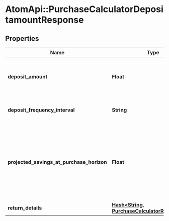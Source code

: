 # AtomApi::PurchaseCalculatorDepositamountResponse

## Properties
Name | Type | Description | Notes
------------ | ------------- | ------------- | -------------
**deposit_amount** | **Float** | The amount to deposit in order to meet the purchase goal. | 
**deposit_frequency_interval** | **String** | The frequency interval of the deposit. | 
**projected_savings_at_purchase_horizon** | **Float** | The total amount of savings that are projected to be available at the final horizon, expressed in today’s dollars. | 
**return_details** | [**Hash&lt;String, PurchaseCalculatorReturnDetail&gt;**](PurchaseCalculatorReturnDetail.md) |  | 


